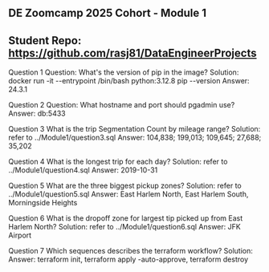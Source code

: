 ## DE Zoomcamp 2025 Cohort - Module 1
## Student Repo: https://github.com/rasj81/DataEngineerProjects

Question 1
    Question:   What's the version of pip in the image?
    Solution:   docker run -it --entrypoint /bin/bash python:3.12.8
                pip --version
    Answer:     24.3.1

Question 2
    Question:   What hostname and port should pgadmin use?
    Answer:     db:5433

Question 3      What is the trip Segmentation Count by mileage range?
    Solution:   refer to ../Module1/question3.sql
    Answer:     104,838; 199,013; 109,645; 27,688; 35,202

Question 4      What is the longest trip for each day?
    Solution:   refer to ../Module1/question4.sql
    Answer:     2019-10-31

Question 5      What are the three biggest pickup zones?
    Solution:   refer to ../Module1/question5.sql
    Answer:     East Harlem North, East Harlem South, Morningside Heights

Question 6      What is the dropoff zone for largest tip picked up from East Harlem North?
    Solution:   refer to ../Module1/question6.sql
    Answer:     JFK Airport

Question 7      Which sequences describes the terraform workflow?
    Solution:   
    Answer:     terraform init, terraform apply -auto-approve, terraform destroy
